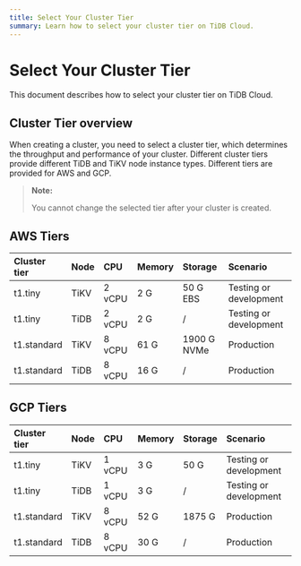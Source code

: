 ```yaml
---
title: Select Your Cluster Tier
summary: Learn how to select your cluster tier on TiDB Cloud.
---
```


# Select Your Cluster Tier

This document describes how to select your cluster tier on TiDB Cloud.

## Cluster Tier overview

When creating a cluster, you need to select a cluster tier, which determines the throughput and performance of your cluster. Different cluster tiers provide different TiDB and TiKV node instance types. Different tiers are provided for AWS and GCP.

> **Note:**
>
> You cannot change the selected tier after your cluster is created.

## AWS Tiers

| Cluster tier | Node | CPU | Memory | Storage | Scenario |
| :-- | :-- | :-- | :-- | :-- | :-- |
| t1.tiny | TiKV | 2 vCPU | 2 G | 50 G EBS | Testing or development |
| t1.tiny | TiDB | 2 vCPU | 2 G | / | Testing or development |
| t1.standard | TiKV | 8 vCPU | 61 G | 1900 G NVMe | Production |
| t1.standard | TiDB | 8 vCPU | 16 G | / | Production |

## GCP Tiers

| Cluster tier | Node | CPU | Memory | Storage | Scenario |
| :-- | :-- | :-- | :-- | :-- | :-- |
| t1.tiny | TiKV | 1 vCPU | 3 G | 50 G | Testing or development|
| t1.tiny | TiDB | 1 vCPU | 3 G | / | Testing or development|
| t1.standard | TiKV | 8 vCPU | 52 G | 1875 G | Production |
| t1.standard | TiDB | 8 vCPU | 30 G | / | Production |
